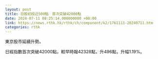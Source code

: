 ```yaml
---
layout: post
title: 日股初段近500點　首次突破42000點
date: 2024-07-11 08:25:14.000000000 +08:00
link: https://news.rthk.hk/rthk/ch/component/k2/1761113-20240711.htm
categories: rthk
---
```


東京股市延續升勢。

日經指數首次突破42000點，較早時報42328點，升496點，升幅1.19%。
